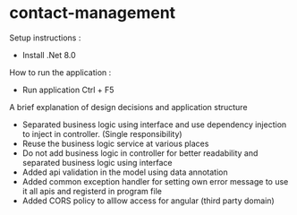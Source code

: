 # contact-management

Setup instructions : 
- Install .Net 8.0

How to run the application :
- Run application Ctrl + F5
  
A brief explanation of design decisions and application structure
- Separated business logic using interface and use dependency injection to inject in controller. (Single responsibility)
- Reuse the business logic service at various places
- Do not add business logic in controller for better readability and separated business logic using interface
- Added api validation in the model using data annotation
- Added common exception handler for setting own error message to use it all apis and registerd in program file
- Added CORS policy to alllow access for angular (third party domain)

